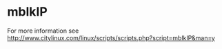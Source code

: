 # mblkIP
For more information see http://www.citylinux.com/linux/scripts/scripts.php?script=mblkIP&man=y
